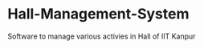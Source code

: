 Hall-Management-System
======================

Software to manage various activies in Hall of IIT Kanpur